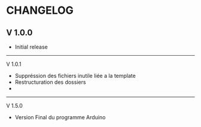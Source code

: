 CHANGELOG
=========

V 1.0.0
-------
 - Initial release

-------
V 1.0.1
- Suppréssion des fichiers inutile liée a la template
- Restructuration des dossiers
- 

------

V 1.5.0

- Version Final du programme Arduino